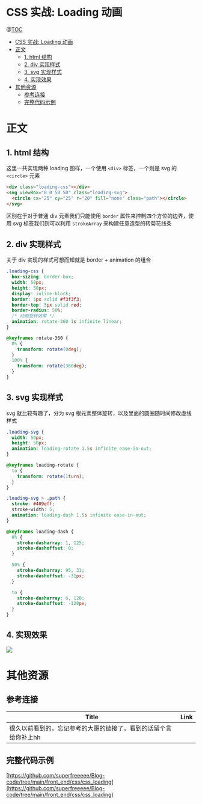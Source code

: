 # CSS 实战: Loading 动画

@[TOC](文章目录)

<!-- TOC -->

- [CSS 实战: Loading 动画](#css-实战-loading-动画)
- [正文](#正文)
  - [1. html 结构](#1-html-结构)
  - [2. div 实现样式](#2-div-实现样式)
  - [3. svg 实现样式](#3-svg-实现样式)
  - [4. 实现效果](#4-实现效果)
- [其他资源](#其他资源)
  - [参考连接](#参考连接)
  - [完整代码示例](#完整代码示例)

<!-- /TOC -->

# 正文

## 1. html 结构

这里一共实现两种 loading 图样，一个使用 `<div>` 标签，一个则是 svg 的 `<circle>` 元素

```html
<div class="loading-css"></div>
<svg viewBox="0 0 50 50" class="loading-svg">
  <circle cx="25" cy="25" r="20" fill="none" class="path"></circle>
</svg>
```

区别在于对于普通 div 元素我们只能使用 `border` 属性来控制四个方位的边界，使用 svg 标签我们则可以利用 `strokeArray` 来构建任意造型的转菊花线条

## 2. div 实现样式

关于 div 实现的样式可想而知就是 border + animation 的组合

```css
.loading-css {
  box-sizing: border-box;
  width: 50px;
  height: 50px;
  display: inline-block;
  border: 5px solid #f3f3f3;
  border-top: 5px solid red;
  border-radius: 50%;
  /* 动画旋转效果 */
  animation: rotate-360 1s infinite linear;
}

@keyframes rotate-360 {
  0% {
    transform: rotate(0deg);
  }
  100% {
    transform: rotate(360deg);
  }
}
```

## 3. svg 实现样式

svg 就比较有趣了，分为 svg 根元素整体旋转，以及里面的圆圈随时间修改虚线样式

```css
.loading-svg {
  width: 50px;
  height: 50px;
  animation: loading-rotate 1.5s infinite ease-in-out;
}

@keyframes loading-rotate {
  to {
    transform: rotate(1turn);
  }
}

.loading-svg > .path {
  stroke: #409eff;
  stroke-width: 5;
  animation: loading-dash 1.5s infinite ease-in-out;
}

@keyframes loading-dash {
  0% {
    stroke-dasharray: 1, 125;
    stroke-dashoffset: 0;
  }

  50% {
    stroke-dasharray: 95, 31;
    stroke-dashoffset: -31px;
  }

  to {
    stroke-dasharray: 6, 120;
    stroke-dashoffset: -120px;
  }
}
```

## 4. 实现效果

![](https://picures.oss-cn-beijing.aliyuncs.com/img/css_loading_result.gif)

# 其他资源

## 参考连接

| Title                                                            | Link |
| ---------------------------------------------------------------- | ---- |
| 很久以前看到的，忘记参考的大哥的链接了，看到的话留个言给你补上hh | []() |

## 完整代码示例

[https://github.com/superfreeeee/Blog-code/tree/main/front_end/css/css_loading](https://github.com/superfreeeee/Blog-code/tree/main/front_end/css/css_loading)
